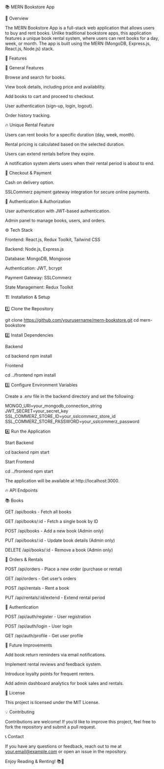 📚 MERN Bookstore App

🚀 Overview

The MERN Bookstore App is a full-stack web application that allows users to buy and rent books. Unlike traditional bookstore apps, this application features a unique book rental system, where users can rent books for a day, week, or month. The app is built using the MERN (MongoDB, Express.js, React.js, Node.js) stack.

🎯 Features

📖 General Features

Browse and search for books.

View book details, including price and availability.

Add books to cart and proceed to checkout.

User authentication (sign-up, login, logout).

Order history tracking.

🔥 Unique Rental Feature

Users can rent books for a specific duration (day, week, month).

Rental pricing is calculated based on the selected duration.

Users can extend rentals before they expire.

A notification system alerts users when their rental period is about to end.

🛒 Checkout & Payment

Cash on delivery option.

SSLCommerz payment gateway integration for secure online payments.

🔐 Authentication & Authorization

User authentication with JWT-based authentication.

Admin panel to manage books, users, and orders.

⚙️ Tech Stack

Frontend: React.js, Redux Toolkit, Tailwind CSS

Backend: Node.js, Express.js

Database: MongoDB, Mongoose

Authentication: JWT, bcrypt

Payment Gateway: SSLCommerz

State Management: Redux Toolkit

🏗️ Installation & Setup

1️⃣ Clone the Repository

git clone https://github.com/yourusername/mern-bookstore.git
cd mern-bookstore

2️⃣ Install Dependencies

Backend

cd backend
npm install

Frontend

cd ../frontend
npm install

3️⃣ Configure Environment Variables

Create a .env file in the backend directory and set the following:

MONGO_URI=your_mongodb_connection_string
JWT_SECRET=your_secret_key
SSL_COMMERZ_STORE_ID=your_sslcommerz_store_id
SSL_COMMERZ_STORE_PASSWORD=your_sslcommerz_password

4️⃣ Run the Application

Start Backend

cd backend
npm start

Start Frontend

cd ../frontend
npm start

The application will be available at http://localhost:3000.

🔥 API Endpoints

📚 Books

GET /api/books - Fetch all books

GET /api/books/:id - Fetch a single book by ID

POST /api/books - Add a new book (Admin only)

PUT /api/books/:id - Update book details (Admin only)

DELETE /api/books/:id - Remove a book (Admin only)

🛒 Orders & Rentals

POST /api/orders - Place a new order (purchase or rental)

GET /api/orders - Get user’s orders

POST /api/rentals - Rent a book

PUT /api/rentals/:id/extend - Extend rental period

🔐 Authentication

POST /api/auth/register - User registration

POST /api/auth/login - User login

GET /api/auth/profile - Get user profile

🚀 Future Improvements

Add book return reminders via email notifications.

Implement rental reviews and feedback system.

Introduce loyalty points for frequent renters.

Add admin dashboard analytics for book sales and rentals.

📜 License

This project is licensed under the MIT License.

💡 Contributing

Contributions are welcome! If you’d like to improve this project, feel free to fork the repository and submit a pull request.

📞 Contact

If you have any questions or feedback, reach out to me at your.email@example.com or open an issue in the repository.

Enjoy Reading & Renting! 📚🚀
